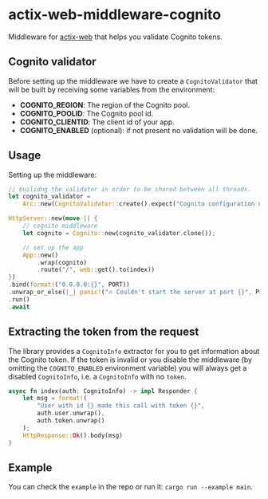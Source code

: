 # actix-web-middleware-cognito

Middleware for [actix-web](https://github.com/actix/actix-web) that helps you validate Cognito tokens.

## Cognito validator

Before setting up the middleware we have to create a `CognitoValidator` that will be built by receiving some variables from the environment:

- **COGNITO_REGION**: The region of the Cognito pool.
- **COGNITO_POOLID**: The Cognito pool id.
- **COGNITO_CLIENTID**: The client id of your app.
- **COGNITO_ENABLED** (optional): if not present no validation will be done.

## Usage

Setting up the middleware:

```rust
// builidng the validator in order to be shared between all threads.
let cognito_validator =
    Arc::new(CognitoValidator::create().expect("Cognito configuration not found"));

HttpServer::new(move || {
    // cognito middleware
    let cognito = Cognito::new(cognito_validator.clone());

    // set up the app
    App::new()
        .wrap(cognito)
        .route("/", web::get().to(index))
})
.bind(format!("0.0.0.0:{}", PORT))
.unwrap_or_else(|_| panic!("🔥 Couldn't start the server at port {}", PORT))
.run()
.await
```

## Extracting the token from the request

The library provides a `CognitoInfo` extractor for you to get information about the Cognito token. If the token is invalid or you disable the middleware (by omitting the `COGNITO_ENABLED` environment variable) you will always get a disabled `CognitoInfo`, i.e. a `CognitoInfo` with no `token`.

```rust
async fn index(auth: CognitoInfo) -> impl Responder {
    let msg = format!(
        "User with id {} made this call with token {}",
        auth.user.unwrap(),
        auth.token.unwrap()
    );
    HttpResponse::Ok().body(msg)
}
```

## Example

You can check the `example` in the repo or run it: `cargo run --example main`.
